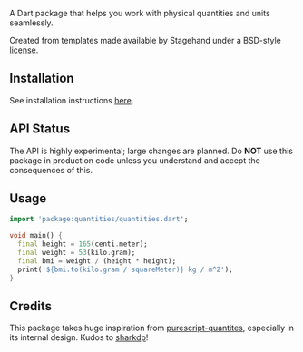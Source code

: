 A Dart package that helps you work with physical quantities and units seamlessly.

Created from templates made available by Stagehand under a BSD-style [license](https://github.com/dart-lang/stagehand/blob/master/LICENSE).

## Installation

See installation instructions [here](https://pub.dev/packages/quantities/install).

## API Status

The API is highly experimental; large changes are planned. Do **NOT** use this package in production code unless you understand and accept the consequences of this.

## Usage

```dart
import 'package:quantities/quantities.dart';

void main() {
  final height = 165(centi.meter);
  final weight = 53(kilo.gram);
  final bmi = weight / (height * height);
  print('${bmi.to(kilo.gram / squareMeter)} kg / m^2');
}
```

## Credits

This package takes huge inspiration from [purescript-quantites](https://github.com/sharkdp/purescript-quantities), especially in its internal design. Kudos to [sharkdp](https://github.com/sharkdp)!
